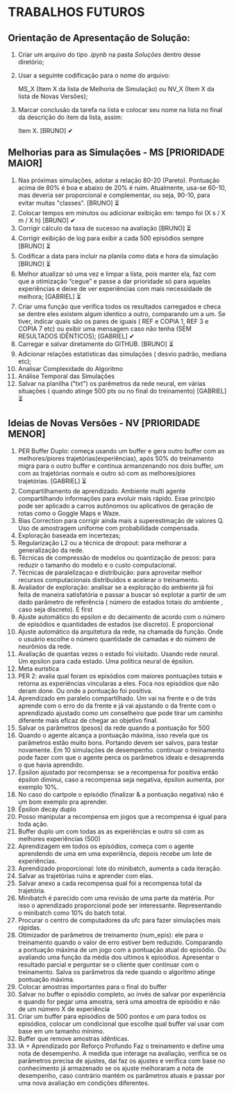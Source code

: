 # TRABALHOS FUTUROS
## Orientação de Apresentação de Solução:
1. Criar um arquivo do tipo *.ipynb*  na pasta *Soluções* dentro desse diretório;
2. Usar a seguinte codificação para o nome do arquivo:

   MS_X (Item X da lista de Melhoria de Simulação) ou NV_X (Item X da lista de Novas Versões);
3. Marcar conclusão da tarefa na lista e colocar seu nome na lista no final da descrição do item da lista, assim:

   Item X. [BRUNO] ✔
   
## Melhorias para as Simulações - MS [PRIORIDADE MAIOR]
1. Nas próximas simulações, adotar a relação 80-20 (Pareto). Pontuação acima de 80% é boa e abaixo de 20% é ruim. Atualmente, usa-se 60-10, mas deveria ser proporcional e complementar, ou seja, 90-10, para evitar muitas "classes". [BRUNO] ⏳
2. Colocar tempos em minutos ou adicionar exibição em: tempo foi (X s / X m / X h) [BRUNO] ✔
3. Corrigir cálculo da taxa de sucesso na avaliação [BRUNO] ⏳
4. Corrigir exibição de log para exibir a cada 500 episódios sempre [BRUNO] ⏳
5. Codificar a data para incluir na planila como data e hora da simulação [BRUNO] ⏳
6. Melhor atualizar só uma vez e limpar a lista, pois manter ela, faz com que a otimização “cegue” e passe a dar prioridade só para aquelas experiências e deixe de ver experiências com mais necessidade de melhora;  [GABRIEL] ⏳
7. Criar uma função que verifica todos os resultados carregados e checa se dentre eles existem algum identico a outro, comparando um a um. Se tiver, indicar quais são os pares de iguais ( REF e COPIA 1, REF 3 e COPIA 7 etc) ou exibir uma  mensagem caso não tenha (SEM RESULTADOS IDÊNTICOS); [GABRIEL] ✔
8. Carregar e salvar diretamente do GITHUB. [BRUNO] ⏳
9. Adicionar relações estatisticas das simulações ( desvio padrão, mediana etc);
10. Analisar Complexidade do Algoritmo
11. Análise Temporal das Simulações
12. Salvar na planilha ("txt") os parêmetros da rede neural, em várias situações ( quando atinge 500 pts ou no final do treinamento) [GABRIEL] ⏳

## Ideias de Novas Versões - NV [PRIORIDADE MENOR]
1. PER Buffer Duplo: começa usando um buffer e gera outro buffer com as melhores/piores trajetórias(experiências), após 50% do treinamento migra para o outro buffer e continua armanzenando nos dois buffer, um com as trajetórias normais e outro só com as melhores/piores trajetórias. [GABRIEL] ⏳
2. Compartilhamento de aprendizado. Ambiente multi agente compartilhando informações para evoluir mais rápido. Esse princípio pode ser aplicado a carros autônomos ou aplicativos de geração de rotas como o Goggle Maps e Waze.
3. Bias Correction para corrigir ainda mais a superestimação de valores Q. Uso de amostragem uniforme com probabilidade compensada.
4. Exploração baseada em incertezas;
5. Regularização L2 ou a técnica de dropout: para melhorar a generalização da rede.
6. Técnicas de compressão de modelos ou quantização de pesos: para reduzir o tamanho do modelo e o custo computacional.
7. Técnicas de paralelizaçao e distribuição: para aproveitar melhor recursos computacionais distribuídos e acelerar o treinamento.
8. Avaliador de exploração: analisar se a exploração do ambiente já foi feita de maneira satisfatória e passar a buscar só explotar a partir de um dado parâmetro de referência ( número de estados totais do ambiente , caso seja discreto). E first 
9. Ajuste automático do epsilon e do decaimento de acordo com o número de episódios e quantidades de estados (se discreto). E proporcional 
10. Ajuste automático da arquitetura da rede, na chamada da função. Onde o usuário escolhe o número quantidade de camadas e do número de neurônios da rede.
11. Avaliação de quantas vezes o estado foi visitado. Usando rede neural. Um epsilon para cada estado. Uma política neural de épsilon.
12. Meta euristica 
13. PER 2: avalia qual foram os episódios com maiores pontuações totais e retorna as experiências vincularas a eles. Foca nos episódios que não deram done. Ou onde a pontuação foi positiva.
14. Aprendizado em paralelo compartilhado. Um vai na frente e o de trás aprende com o erro do da frente e já vai ajustando o da frente com o aprendizado ajustado como um conselheiro que pode tirar um caminho diferente mais eficaz de chegar ao objetivo final.
15. Salvar os parâmetros (pesos) da rede quando a pontuação for 500
16. Quando o agente alcança a pontuação máxima, isso revela que os parâmetros estão muito bons. Portando devem ser salvos, para testar novamente. Em 10 simulações de desempenho. continuar o treinamento pode fazer com que o agente perca os parâmetros ideais e desaprenda o que havia aprendido.
17. Épsilon ajustado por recompensa: se a recompensa for positiva então épsilon diminui, caso a recompensa seja negativa, épsilon aumenta, por exemplo 10%.
18. No caso do cartpole o episódio (finalizar & a pontuação negativa) não é um bom exemplo pra aprender.
19. Épsilon decay duplo 
20. Posso manipular a recompensa em jogos que a recompensa é igual para toda ação.
21. Buffer duplo um com todas as as experiências e outro só com as melhores experiências (500)
22. Aprendizagem em todos os episódios, começa com o agente aprendendo de uma em uma experiência, depois recebe um lote de experiências.
23. Aprendizado proporcional: lote do minibatch, aumenta a cada iteração.
24. Salvar as trajetórias ruins e aprender com elas.
25. Salvar anexo a cada recompensa qual foi a recompensa total da trajetória.
26. Minibatch é parecido com uma revisão de uma parte da matéria. Por isso o aprendizado proporcional pode ser interessante. Representando o minibatch como 10% do batch total.
27. Procurar o centro de computadores da ufc para fazer simulações mais rápidas.
28. Otimizador de parâmetros de treinamento (num_epis): ele para o treinamento quando o valor de erro estiver bem reduzido. Comparando a pontuação máxima de um jogo com a pontuação atual do episódio. Ou avaliando uma função da média dos ultimos k episódios. Apresentar o resultado parcial e perguntar se o cliente quer continuar com o treinamento. Salva os parâmetros da rede quando o algoritmo atinge pontuação máxima.
29. Colocar amostras importantes para o final do buffer
30. Salvar no buffer o episódio completo, ao invés de salvar por experiência e quando for pegar uma amostra, será uma amostra de episódio e não de um número X de experiência
31. Criar um buffer para episódios de 500 pontos e um para todos os episódios, colocar um condicional que escolhe qual buffer vai usar com base em um tamanho mínimo.
32. Buffer que remove amostras idênticas.
33. IA + Aprendizado por Reforço Profundo 
Faz o treinamento e define uma nota de desempenho. A medida que interage na avaliação, verifica se os parâmetros precisa de ajustes, daí faz os ajustes e verifica com base no conhecimento já armazenado se os ajuste melhoraram a nota de desempenho, caso contrário mantém os parâmetros atuais e passar por uma nova avaliação em condições diferentes.
